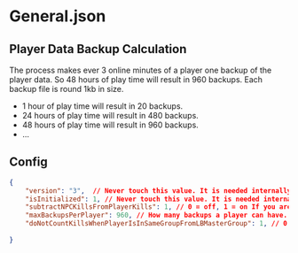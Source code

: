 # General.json

## Player Data Backup Calculation
The process makes ever 3 online minutes of a player one backup of the player data. So 48 hours of play time will result in 960 backups. Each backup file is round 1kb in size. 
- 1 hour of play time will result in 20 backups.
- 24 hours of play time will result in 480 backups.
- 48 hours of play time will result in 960 backups.
- ...

## Config

````json lines
{
    "version": "3",  // Never touch this value. It is needed internally
    "isInitialized": 1, // Never touch this value. It is needed internally
    "subtractNPCKillsFromPlayerKills": 1, // 0 = off, 1 = on If you are using NPC's, and you kill them, some mods count this as a player kill. If you're mod do that, and you don't want that, set this to 1 and the kill will subtract from the player kills
    "maxBackupsPerPlayer": 960, // How many backups a player can have. If a player has more backups, the oldest backup will be deleted. -1 deactivates this feature.
    "doNotCountKillsWhenPlayerIsInSameGroupFromLBMasterGroup": 1, // 0 = off, 1 = on If a player is in the same group (LBMasters Advanced Groups), the kills will not be counted, if a teammate was killed
  
}
````